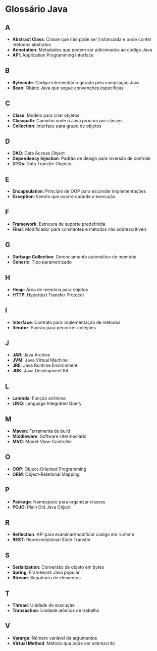 # Glossário Java

## A
- **Abstract Class**: Classe que não pode ser instanciada e pode conter métodos abstratos
- **Annotation**: Metadados que podem ser adicionados ao código Java
- **API**: Application Programming Interface

## B
- **Bytecode**: Código intermediário gerado pela compilação Java
- **Bean**: Objeto Java que segue convenções específicas

## C
- **Class**: Modelo para criar objetos
- **Classpath**: Caminho onde o Java procura por classes
- **Collection**: Interface para grupo de objetos

## D
- **DAO**: Data Access Object
- **Dependency Injection**: Padrão de design para inversão de controle
- **DTOs**: Data Transfer Objects

## E
- **Encapsulation**: Princípio de OOP para esconder implementações
- **Exception**: Evento que ocorre durante a execução

## F
- **Framework**: Estrutura de suporte predefinida
- **Final**: Modificador para constantes e métodos não sobrescritíveis

## G
- **Garbage Collection**: Gerenciamento automático de memória
- **Generic**: Tipo parametrizado

## H
- **Heap**: Área de memória para objetos
- **HTTP**: Hypertext Transfer Protocol

## I
- **Interface**: Contrato para implementação de métodos
- **Iterator**: Padrão para percorrer coleções

## J
- **JAR**: Java Archive
- **JVM**: Java Virtual Machine
- **JRE**: Java Runtime Environment
- **JDK**: Java Development Kit

## L
- **Lambda**: Função anônima
- **LINQ**: Language Integrated Query

## M
- **Maven**: Ferramenta de build
- **Middleware**: Software intermediário
- **MVC**: Model-View-Controller

## O
- **OOP**: Object-Oriented Programming
- **ORM**: Object-Relational Mapping

## P
- **Package**: Namespace para organizar classes
- **POJO**: Plain Old Java Object

## R
- **Reflection**: API para examinar/modificar código em runtime
- **REST**: Representational State Transfer

## S
- **Serialization**: Conversão de objeto em bytes
- **Spring**: Framework Java popular
- **Stream**: Sequência de elementos

## T
- **Thread**: Unidade de execução
- **Transaction**: Unidade atômica de trabalho

## V
- **Varargs**: Número variável de argumentos
- **Virtual Method**: Método que pode ser sobrescrito